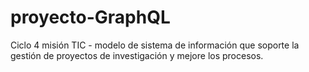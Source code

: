 # proyecto-GraphQL
Ciclo 4 misión TIC - modelo de sistema de información que soporte la gestión de proyectos de investigación y mejore los procesos. 
